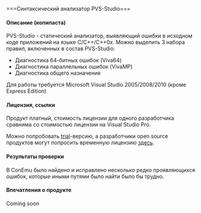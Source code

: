 ﻿===Синтаксический анализатор PVS-Studio===

#### Описание (копипаста) ####
PVS-Studio - статический анализатор, выявляющий ошибки в исходном коде приложений на языке C/C++/C++0x. Можно выделить 3 набора правил, включенных в состав PVS-Studio:
  * Диагностика 64-битных ошибок (Viva64)
  * Диагностика параллельных ошибок (VivaMP)
  * Диагностика общего назначения

Для работы требуется Microsoft Visual Studio 2005/2008/2010 (кроме Express Edition)

#### Лицензия, ссылки ####
Продукт платный, стоимость лицензии для одного разработчика сравнима со стоимостью лицензии на Visual Studio Pro.

Можно попробовать [trial](http://www.viva64.com/ru/pvs-studio-download/)-версию, а разработчики open source продуктов могут попросить временную лицензию [здесь](http://www.viva64.com/ru/b/0092/).

#### Результаты проверки ####
В ConEmu было найдено и исправлено несколько редко проявляющихся ошибок, которые иными путями было найти было бы трудно.

#### Впечатления о продукте ####
Coming soon